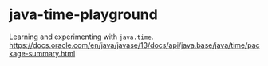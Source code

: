 # java-time-playground

Learning and experimenting with `java.time`. <https://docs.oracle.com/en/java/javase/13/docs/api/java.base/java/time/package-summary.html>
